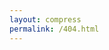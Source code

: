 ```yaml
---
layout: compress
permalink: /404.html
---
```


<html><head><meta http-equiv="refresh" content="0; URL='/'" /></head></html>
